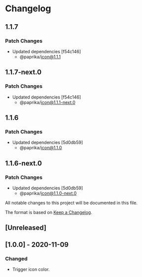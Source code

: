 # Changelog

## 1.1.7

### Patch Changes

- Updated dependencies [f54c146]
  - @paprika/icon@1.1.1

## 1.1.7-next.0

### Patch Changes

- Updated dependencies [f54c146]
  - @paprika/icon@1.1.1-next.0

## 1.1.6

### Patch Changes

- Updated dependencies [5d0db59]
  - @paprika/icon@1.1.0

## 1.1.6-next.0

### Patch Changes

- Updated dependencies [5d0db59]
  - @paprika/icon@1.1.0-next.0

All notable changes to this project will be documented in this file.

The format is based on [Keep a Changelog](https://keepachangelog.com/en/1.0.0/).

## [Unreleased]

## [1.0.0] - 2020-11-09

### Changed

- Trigger icon color.
